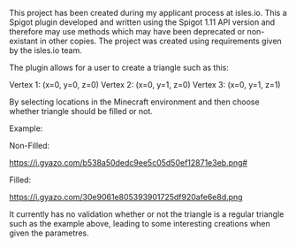 This project has been created during my applicant process at isles.io. This a Spigot plugin developed and written using the Spigot 1.11 API version and therefore may use methods which may have been deprecated or non-existant in other copies. The project was created using requirements given by the isles.io team.

The plugin allows for a user to create a triangle such as this:

Vertex 1: (x=0, y=0, z=0)
Vertex 2: (x=0, y=1, z=0)
Vertex 3: (x=0, y=1, z=1)

By selecting locations in the Minecraft environment and then choose whether triangle should be filled or not.

Example:

Non-Filled:

https://i.gyazo.com/b538a50dedc9ee5c05d50ef12871e3eb.png#

Filled:

https://i.gyazo.com/30e9061e805393901725df920afe6e8d.png

It currently has no validation whether or not the triangle is a regular triangle such as the example above, leading to some interesting creations when given the parametres.
